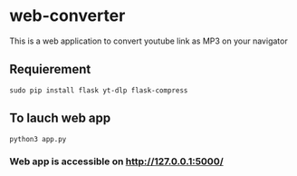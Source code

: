 # web-converter
This is a web application to convert youtube link as MP3 on your navigator

## Requierement
```
sudo pip install flask yt-dlp flask-compress
```

## To lauch web app
```
python3 app.py
```

### Web app is accessible on http://127.0.0.1:5000/
